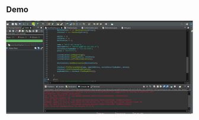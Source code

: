 ## Demo

![demo](https://github.com/abrildelburgo/challenge-space-and-beyond/blob/8eea4ff7deee607c48a1c159dfe50e8bc5e19100/space-and-beyond.gif)
